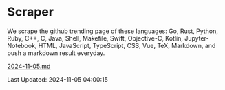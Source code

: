 # Scraper

We scrape the github trending page of these languages: Go, Rust, Python, Ruby, C++, C, Java, Shell, Makefile, Swift, Objective-C, Kotlin, Jupyter-Notebook, HTML, JavaScript, TypeScript, CSS, Vue, TeX, Markdown, and push a markdown result everyday.

[2024-11-05.md](https://github.com/yangwenmai/github-trending-backup/blob/master/2024-11-05.md)

Last Updated: 2024-11-05 04:00:15